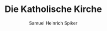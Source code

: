 ---
image: /assets/images/spiker/18b.jpg
thumb: /assets/images/spiker-thumbs/18b.jpg
author: Samuel Heinrich Spiker
artist: 
engraver: 
title: "Die Katholische Kirche"
subtitle: 
tags:
  - Church
layout: post
---